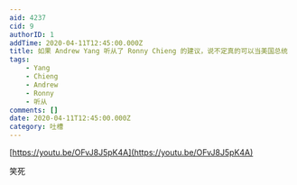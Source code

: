 ```yaml
---
aid: 4237
cid: 9
authorID: 1
addTime: 2020-04-11T12:45:00.000Z
title: 如果 Andrew Yang 听从了 Ronny Chieng 的建议，说不定真的可以当美国总统
tags:
    - Yang
    - Chieng
    - Andrew
    - Ronny
    - 听从
comments: []
date: 2020-04-11T12:45:00.000Z
category: 吐槽
---
```


[https://youtu.be/OFvJ8J5pK4A](https://youtu.be/OFvJ8J5pK4A)

笑死

